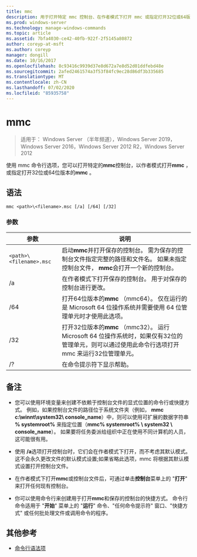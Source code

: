 ```yaml
---
title: mmc
description: 用于打开特定 mmc 控制台、在作者模式下打开 mmc 或指定打开32位或64版 mmc 的 mmc 命令的参考文章。
ms.prod: windows-server
ms.technology: manage-windows-commands
ms.topic: article
ms.assetid: 7bfa4030-ce42-40fb-922f-2f5145a80872
author: coreyp-at-msft
ms.author: coreyp
manager: dongill
ms.date: 10/16/2017
ms.openlocfilehash: 8c93416c9939d37e8d672a7e8d52d01ddfebd48e
ms.sourcegitcommit: 2afed2461574a3f53f84fc9ec28d86df3b335685
ms.translationtype: MT
ms.contentlocale: zh-CN
ms.lasthandoff: 07/02/2020
ms.locfileid: "85935758"
---
```

# <a name="mmc"></a>mmc

> 适用于： Windows Server （半年频道），Windows Server 2019，Windows Server 2016，Windows Server 2012 R2，Windows Server 2012

使用 mmc 命令行选项，您可以打开特定的**mmc**控制台，以作者模式打开**mmc** ，或指定打开32位或64位版本的**mmc** 。

## <a name="syntax"></a>语法

```
mmc <path>\<filename>.msc [/a] [/64] [/32]
```

### <a name="parameters"></a>参数

| 参数 | 说明 |
| --------- | ----------- |
| `<path>\<filename>.msc` | 启动**mmc**并打开保存的控制台。 需为保存的控制台文件指定完整的路径和文件名。 如果未指定控制台文件， **mmc**会打开一个新的控制台。 |
| /a | 在作者模式下打开保存的控制台。  用于对保存的控制台进行更改。 |
| /64 | 打开64位版本的**mmc** （mmc64）。 仅在运行的是 Microsoft 64 位操作系统并需要使用 64 位管理单元时才使用此选项。 |
| /32 | 打开32位版本的**mmc** （mmc32）。 运行 Microsoft 64 位操作系统时，如果仅有32位的管理单元，则可以通过使用此命令行选项打开 mmc 来运行32位管理单元。 |
| /? | 在命令提示符下显示帮助。 |

## <a name="remarks"></a>备注

- 您可以使用环境变量来创建不依赖于控制台文件的显式位置的命令行或快捷方式。 例如，如果控制台文件的路径位于系统文件夹（例如， **mmc c:\winnt\system32\ console_name**）中，则可以使用可扩展的数据字符串 **% systemroot%** 来指定位置（**mmc% systemroot% \ system32 \ console_name**）。 如果要将任务委派给组织中正在使用不同计算机的人员，这可能很有用。

- 使用 **/a**选项打开控制台时，它们会在作者模式下打开，而不考虑其默认模式。 这不会永久更改文件的默认模式设置;如果省略此选项，mmc 将根据其默认模式设置打开控制台文件。

- 在作者模式下打开**mmc**或控制台文件后，可通过单击**控制台**菜单上的 "**打开**" 来打开任何现有控制台。

- 你可以使用命令行来创建用于打开**mmc**和保存的控制台的快捷方式。 命令行命令适用于 "**开始**" 菜单上的 "**运行**" 命令、"任何命令提示符" 窗口、"快捷方式" 或任何批处理文件或调用命令的程序。

## <a name="additional-references"></a>其他参考

- [命令行语法项](command-line-syntax-key.md)
